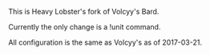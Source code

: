 This is Heavy Lobster's fork of Volcyy's Bard.

Currently the only change is a !unit command.

All configuration is the same as Volcyy's as of 2017-03-21.
